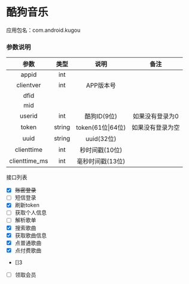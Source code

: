 # 酷狗音乐
应用包名：com.android.kugou

### 参数说明

| 参数 | 类型 | 说明 | 备注 |
| :---: | :---: | :---: | :---: |
| appid | int |
| clientver | int | APP版本号 |
| dfid |
| mid |
| userid | int | 酷狗ID(9位) | 如果没有登录为0 |
| token | string | token(61位\|64位) | 如果没有登录为空 |
| uuid | string | uuid(32位) |
| clienttime | int | 秒时间戳(10位) |
| clienttime_ms | int | 毫秒时间戳(13位) |

<summary>接口列表</summary>

- [x] ~~账密登录~~
- [ ] 短信登录
- [x] 刷新token
- [ ] 获取个人信息
- [ ] 解析歌单
- [x] 搜索歌曲
- [x] 获取歌曲信息
- [x] 点普通歌曲
- [x] 点付费歌曲
- []3
- [ ] 领取会员